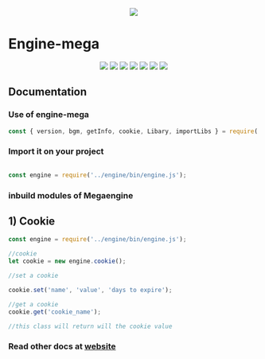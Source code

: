 <p align="center">
  <img src="https://images.hostmessage.info/login_logo/f8e66ecb91ee035df5ae20f0f4eaaa99.jpg">
</p>

# Engine-mega

<p align="center">
<img src="https://img.shields.io/badge/build-passing-brightgreen">
<img src="https://img.shields.io/badge/deployment-passing-brightgreen">
<img src="https://img.shields.io/badge/language-nodejs-red">
<img src="https://img.shields.io/badge/libs-Three.js-yellow">
<img src="https://img.shields.io/badge/libs-Babylon.js-lightblue">
<img src="https://img.shields.io/badge/libs-jquery-blue">
<img src="https://img.shields.io/badge/libs-bootstrap-lightgreen">

</p>

## Documentation

### Use of engine-mega

``` javascript
const { version, bgm, getInfo, cookie, Libary, importLibs } = require('../engine/bin/engine.js');

```
### Import it on your project
``` javascript

const engine = require('../engine/bin/engine.js');

```

### inbuild modules of Megaengine

## 1) Cookie

``` javascript
const engine = require('../engine/bin/engine.js');

//cookie
let cookie = new engine.cookie();

//set a cookie

cookie.set('name', 'value', 'days to expire');

//get a cookie
cookie.get('cookie_name');

//this class will return will the cookie value

```

### Read other docs at [website](https://engineme.ga/docs)
